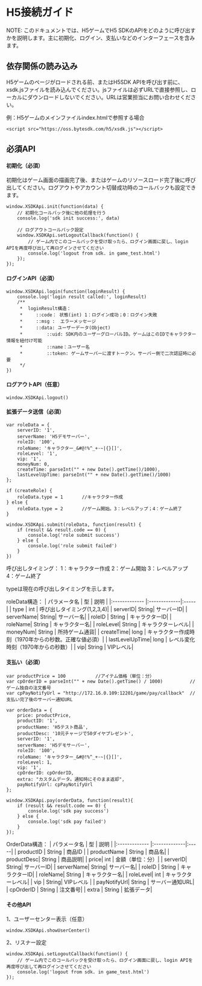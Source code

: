 H5接続ガイド
======

NOTE: このドキュメントでは、H5ゲームでH5 SDKのAPIをどのように呼び出すかを説明します。主に初期化、ログイン、支払いなどのインターフェースを含みます。

依存関係の読み込み
-------

H5ゲームのページがロードされる前、またはH5SDK APIを呼び出す前に、xsdk.jsファイルを読み込んでください。jsファイルは必ずURLで直接参照し、ローカルにダウンロードしないでください。URLは営業担当にお問い合わせください。

例：H5ゲームのメインファイルindex.htmlで参照する場合

~~~
<script src="https://oss.bytesdk.com/h5/xsdk.js"></script>
~~~

必須API
-------

#### 初期化（必須）

初期化はゲーム画面の描画完了後、またはゲームのリソースロード完了後に呼び出してください。ログアウトやアカウント切替成功時のコールバックも設定できます。

```
window.XSDKApi.init(function(data) {
    // 初期化コールバック後に他の処理を行う
    console.log('sdk init success:', data)

    // ログアウトコールバック設定
    window.XSDKApi.setLogoutCallback(function() {
        // ゲーム内でこのコールバックを受け取ったら、ログイン画面に戻し、login APIを再度呼び出して再ログインさせてください
        console.log('logout from sdk. in game_test.html')
    });    
});
```

#### ログインAPI（必須）

```
window.XSDKApi.login(function(loginResult) {
    console.log('login result called:', loginResult)
    /**
     *  loginResult構造：
     *     ::code： 状態(int) 1：ログイン成功；0：ログイン失敗
     *     ::msg :  エラーメッセージ
     *     ::data: ユーザーデータ(Object)
     *         ::uid: SDK内のユーザーグローバルID。ゲームはこのIDでキャラクター情報を紐付け可能
     *         ::name：ユーザー名
     *         ::token: ゲームサーバーに渡すトークン。サーバー側で二次認証時に必要
     */         
})
```

#### ログアウトAPI（任意）

```
window.XSDKApi.logout()
```

#### 拡張データ送信（必須）

```
var roleData = {
    serverID: '1',
    serverName: 'H5デモサーバー',
    roleID: '100',
    roleName: 'キャラクター_&#@!%^_+·~|{}[]',
    roleLevel: '1',
    vip: '1',
    moneyNum: 0,
    createTime: parseInt("" + new Date().getTime()/1000),
    lastLevelUpTime: parseInt("" + new Date().getTime()/1000)
};

if (createRole) {
    roleData.type = 1       //キャラクター作成
} else {
    roleData.type = 2       //ゲーム開始。3：レベルアップ；4：ゲーム終了
}

window.XSDKApi.submit(roleData, function(result) {
    if (result && result.code == 0) {
        console.log('role submit success')
    } else {
        console.log('role submit failed')
    }
})
```

呼び出しタイミング：
1：キャラクター作成
2：ゲーム開始
3：レベルアップ
4：ゲーム終了

typeは現在の呼び出しタイミングを示します。

roleData構造：
| パラメータ名        | 型          | 説明  |
|:------------- |:-------------|:-----|
| type     | int | 呼び出しタイミング(1,2,3,4)|
| serverID| String| サーバーID|
| serverName| String| サーバー名|
| roleID | String | キャラクターID|
| roleName| String | キャラクター名|
| roleLevel| String | キャラクターレベル|
| moneyNum| String | 所持ゲーム通貨|
| createTime| long | キャラクター作成時刻（1970年からの秒数。正確な値必須）|
| lastLevelUpTime| long | レベル変化時刻（1970年からの秒数）|
| vip| String | VIPレベル|

#### 支払い（必須）

```
var productPrice = 100           //アイテム価格（単位：分）
var cpOrderID = parseInt("" + new Date().getTime() / 1000)          // ゲーム独自の注文番号
var cpPayNotifyUrl = "http://172.16.0.109:12201/game/pay/callback"  // 支払い完了後のサーバー通知URL

var orderData = {
    price: productPrice,
    productID: '1',
    productName: 'H5テスト商品',
    productDesc: '10元チャージで50ダイヤプレゼント',
    serverID: '1',
    serverName: 'H5デモサーバー',
    roleID: '100',
    roleName: 'キャラクター_&#@!%^_+·~|{}[]',
    roleLevel: 1,
    vip: '1',
    cpOrderID: cpOrderID,
    extra: "カスタムデータ。通知時にそのまま返却",
    payNotifyUrl: cpPayNotifyUrl
};

window.XSDKApi.pay(orderData, function(result){
    if (result && result.code == 0) {
        console.log('sdk pay success')
    } else {
        console.log('sdk pay failed')
    }
});
```

OrderData構造：
| パラメータ名        | 型          | 説明  |
|:------------- |:-------------|:-----|
| productID     | String | 商品ID |
| productName      | String      |   商品名|
| productDesc| String      |    商品説明|
| price| int | 金額（単位：分）|
| serverID| String| サーバーID|
| serverName| String| サーバー名|
| roleID | String | キャラクターID|
| roleName| String | キャラクター名|
| roleLevel| int | キャラクターレベル|
| vip | String| VIPレベル |
| payNotifyUrl| String | サーバー通知URL|
| cpOrderID | String | 注文番号|
| extra | String | 拡張データ|

#### その他API

1、ユーザーセンター表示（任意）

~~~
window.XSDKApi.showUserCenter()
~~~

2、リスナー設定

~~~
window.XSDKApi.setLogoutCallback(function() {
    // ゲーム内でこのコールバックを受け取ったら、ログイン画面に戻し、login APIを再度呼び出して再ログインさせてください
    console.log('logout from sdk. in game_test.html')
});
~~~
